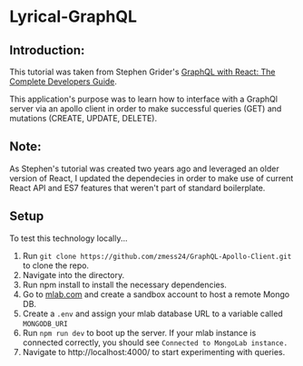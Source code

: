 # Lyrical-GraphQL

## Introduction:

This tutorial was taken from Stephen Grider's [GraphQL with React: The Complete Developers Guide](https://www.udemy.com/graphql-with-react-course/).

This application's purpose was to learn how to interface with a GraphQl server via an apollo client in order to make successful queries (GET) and mutations (CREATE, UPDATE, DELETE).

## Note:

As Stephen's tutorial was created two years ago and leveraged an older version of React, I updated the dependecies in order to make use of current React API and ES7 features that weren't part of standard boilerplate.

## Setup

To test this technology locally...

1. Run `git clone https://github.com/zmess24/GraphQL-Apollo-Client.git` to clone the repo.
2. Navigate into the directory.
3. Run npm install to install the necessary dependencies.
4. Go to [mlab.com](mlab.com) and create a sandbox account to host a remote Mongo DB.
5. Create a `.env` and assign your mlab database URL to a variable called `MONGODB_URI`
6. Run `npm run dev` to boot up the server. If your mlab instance is connected correctly, you should see `Connected to MongoLab instance.`
7. Navigate to http://localhost:4000/ to start experimenting with queries.